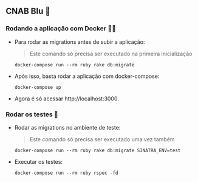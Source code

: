 ## CNAB Blu 🔵

### Rodando a aplicação com Docker :rocket::whale2:

- Para rodar as migrations antes de subir a aplicação:
    > Este comando só precisa ser executado na primeira inicialização

    ```
    docker-compose run --rm ruby rake db:migrate
    ```

- Após isso, basta rodar a aplicação com docker-compose:

    ```
    docker-compose up
    ```

- Agora é só acessar http://localhost:3000.

### Rodar os testes 🧪

- Rodar as migrations no ambiente de teste:

    > Este comando só precisa ser executado uma vez também

    ```
    docker-compose run --rm ruby rake db:migrate SINATRA_ENV=test
    ```

- Executar os testes:

    ```
    docker-compose run --rm ruby rspec -fd
    ```
